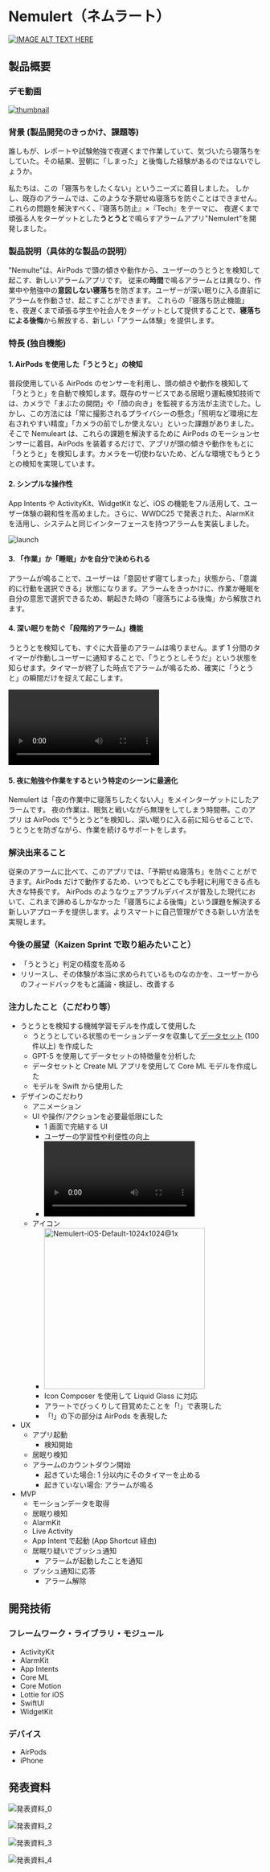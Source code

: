 # Nemulert（ネムラート）

[![IMAGE ALT TEXT HERE](https://jphacks.com/wp-content/uploads/2025/05/JPHACKS2025_ogp.jpg)](https://www.youtube.com/watch?v=lA9EluZugD8)

## 製品概要

### デモ動画

[![thumbnail](https://github.com/user-attachments/assets/7f711d98-df43-4089-88fc-7636e6d86f01)](https://drive.google.com/file/d/1-69KKNDsiDJYcyj7FD5vImPnY_oJaMIT/preview)

### 背景 (製品開発のきっかけ、課題等)

誰しもが、レポートや試験勉強で夜遅くまで作業していて、気づいたら寝落ちをしていた。その結果、翌朝に「しまった」と後悔した経験があるのではないでしょうか。

私たちは、この「寝落ちをしたくない」というニーズに着目しました。 しかし、既存のアラームでは、このような予期せぬ寝落ちを防ぐことはできません。これらの問題を解決すべく、『寝落ち防止』×『Tech』をテーマに、 夜遅くまで頑張る人をターゲットとした**うとうと**で鳴らすアラームアプリ"Nemulert"を開発しました。

### 製品説明（具体的な製品の説明）

"Nemulte"は、AirPods で頭の傾きや動作から、ユーザーのうとうとを検知して起こす、新しいアラームアプリです。
従来の**時間**で鳴るアラームとは異なり、作業中や勉強中の**意図しない寝落ち**を防ぎます。ユーザーが深い眠りに入る直前にアラームを作動させ、起こすことができます。
これらの「寝落ち防止機能」を、夜遅くまで頑張る学生や社会人をターゲットとして提供することで、**寝落ちによる後悔**から解放する、新しい「アラーム体験」を提供します。

### 特長 (独自機能)

#### 1. AirPods を使用した「うとうと」の検知

普段使用している AirPods のセンサーを利用し、頭の傾きや動作を検知して「うとうと」を自動で検知します。既存のサービスである居眠り運転検知技術では、カメラで「まぶたの開閉」や「顔の向き」を監視する方法が主流でした。しかし、この方法には「常に撮影されるプライバシーの懸念」「照明など環境に左右されやすい精度」「カメラの前でしか使えない」といった課題がありました。
そこで Nemuleart は、これらの課題を解決するために AirPods のモーションセンサーに着目。AirPods を装着するだけで、アプリが頭の傾きや動作をもとに「うとうと」を検知します。カメラを一切使わないため、どんな環境でもうとうとの検知を実現しています。

#### 2. シンプルな操作性

App Intents や ActivityKit、WidgetKit など、iOS の機能をフル活用して、ユーザー体験の親和性を高めました。さらに、WWDC25 で発表された、AlarmKit を活用し、システムと同じインターフェースを持つアラームを実装しました。

![launch](https://github.com/user-attachments/assets/03cf067e-e1ce-4b8a-915f-48cc3182a0a6)

#### 3. 「作業」か「睡眠」かを自分で決められる

アラームが鳴ることで、ユーザーは「意図せず寝てしまった」状態から、「意識的に行動を選択できる」状態になります。アラームをきっかけに、作業か睡眠を自分の意思で選択できるため、朝起きた時の「寝落ちによる後悔」から解放されます。

#### 4. 深い眠りを防ぐ「段階的アラーム」機能

うとうとを検知しても、すぐに大音量のアラームは鳴りません。まず 1 分間のタイマーが作動しユーザーに通知することで、「うとうとしそうだ」という状態を知らせます。タイマーが終了した時点でアラームが鳴るため、確実に「うとうと」の瞬間だけを捉えて起こします。

<video src="https://github.com/user-attachments/assets/1906ebfa-4e38-4833-b0b3-63dea68bf4a5" controls="true"></video>

#### 5. 夜に勉強や作業をするという特定のシーンに最適化

Nemulert は「夜の作業中に寝落ちしたくない人」をメインターゲットにしたアラームです。
夜の作業は、眠気と戦いながら無理をしてしまう時間帯。このアプリ は AirPods で"うとうと"を検知し、深い眠りに入る前に知らせることで、うとうとを防ぎながら、作業を続けるサポートをします。

### 解決出来ること

従来のアラームに比べて、このアプリでは、「予期せぬ寝落ち」を防ぐことができます。AirPods だけで動作するため、いつでもどこでも手軽に利用できる点も大きな特長です。
AirPods のようなウェアラブルデバイスが普及した現代において、これまで諦めるしかなかった「寝落ちによる後悔」という課題を解決する新しいアプローチを提供します。よりスマートに自己管理ができる新しい方法を実現します。

### 今後の展望（Kaizen Sprint で取り組みたいこと）

- 「うとうと」判定の精度を高める
- リリースし、その体験が本当に求められているものなのかを、ユーザーからのフィードバックをもと議論・検証し、改善する

### 注力したこと（こだわり等）

- うとうとを検知する機械学習モデルを作成して使用した
  - うとうとしている状態のモーションデータを収集して[データセット](https://drive.google.com/drive/folders/1x7ndmbMEWY1sk1YKtUmxFMWGLxShspKE?usp=sharing) (100 件以上) を作成した
  - GPT-5 を使用してデータセットの特徴量を分析した
  - データセットと Create ML アプリを使用して Core ML モデルを作成した
  - モデルを Swift から使用した
- デザインのこだわり
  - アニメーション
  - UI や操作/アクションを必要最低限にした
    - 1 画面で完結する UI
    - ユーザーの学習性や利便性の向上
    - <video src="https://github.com/user-attachments/assets/c5a2d630-c68a-4d86-b2a6-054727d80426" controls="true"></video>
  - アイコン
    - <img width="320" height="320" alt="Nemulert-iOS-Default-1024x1024@1x" src="https://github.com/user-attachments/assets/8a9127d5-d2d7-42cb-aab6-5981867e81d6" />
    - Icon Composer を使用して Liquid Glass に対応
    - アラートでびっくりして目覚めたことを「!」で表現した
    - 「!」の下の部分は AirPods を表現した
- UX
  - アプリ起動
    - 検知開始
  - 居眠り検知
  - アラームのカウントダウン開始
    - 起きていた場合: 1 分以内にそのタイマーを止める
    - 起きていない場合: アラームが鳴る
- MVP
  - モーションデータを取得
  - 居眠り検知
  - AlarmKit
  - Live Activity
  - App Intent で起動 (App Shortcut 経由)
  - 居眠り疑いでプッシュ通知
    - アラームが起動したことを通知
  - プッシュ通知に応答
    - アラーム解除

## 開発技術

### フレームワーク・ライブラリ・モジュール

- ActivityKit
- AlarmKit
- App Intents
- Core ML
- Core Motion
- Lottie for iOS
- SwiftUI
- WidgetKit

### デバイス

- AirPods
- iPhone

## 発表資料

![発表資料_0](https://github.com/user-attachments/assets/fb3acf34-4d5c-4e4b-8f74-70237ad37e0a)

![発表資料_2](https://github.com/user-attachments/assets/1974ef44-5f7c-4e9c-b50e-88bbc80081e9)

![発表資料_3](https://github.com/user-attachments/assets/27798470-12ca-4411-a0cd-98cd586d6fc3)

![発表資料_4](https://github.com/user-attachments/assets/4dda2079-7ddd-478f-9ab2-8f03430014cd)
